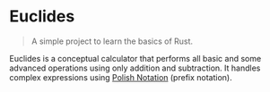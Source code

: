 # Euclides

> A simple project to learn the basics of Rust.

Euclides is a conceptual calculator that performs all basic and some advanced operations using only addition and subtraction. It handles complex expressions using [Polish Notation](https://en.wikipedia.org/wiki/Polish_notation) (prefix notation).